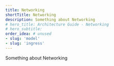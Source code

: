 ```yaml
---
title: Networking
shortTitle: Networking
description: Something about Networking
# hero_title: Architecture Guide - Networking
# hero_subtitle: 
order_idea: # unused
- slug: 'model'
- slug: 'ingress'
---
```


Something about Networking